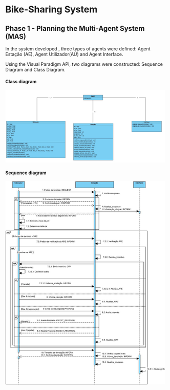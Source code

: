 # Bike-Sharing System

## Phase 1 - Planning the Multi-Agent System (MAS)

In the system developed , three types of agents were defined: Agent Estação (AE),
Agent Utilizador(AU) and Agent Interface. 

Using the Visual Paradigm API, two diagrams were constructed: Sequence Diagram and Class Diagram.

#### Class diagram

<img src="https://github.com/mariana83222/SI-Project/blob/main/final-project/Figures/class_diagram.jpg" width="500">

#### Sequence diagram

<img src="https://github.com/mariana83222/SI-Project/blob/main/final-project/Figures/Sequence_diagram.jpg" width="500">


